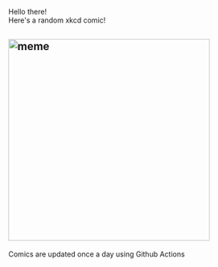 Hello there! <br>Here's a random xkcd comic!<br>
## <img src="https://imgs.xkcd.com/comics/super_bowl.png" alt="meme" width="400"/><br>
Comics are updated once a day using Github Actions
